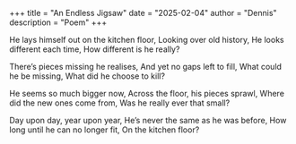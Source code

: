 +++
title = "An Endless Jigsaw"
date = "2025-02-04"
author = "Dennis"
description = "Poem"
+++

He lays himself out on the kitchen floor,
Looking over old history,
He looks different each time,
How different is he really?


There’s pieces missing he realises,
And yet no gaps left to fill,
What could he be missing,
What did he choose to kill?


He seems so much bigger now,
Across the floor, his pieces sprawl,
Where did the new ones come from,
Was he really ever that small?


Day upon day, year upon year,
He’s never the same as he was before,
How long until he can no longer fit,
On the kitchen floor?